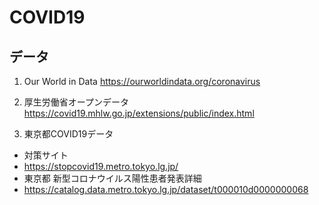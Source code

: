 # COVID19

## データ
1. Our World in Data
https://ourworldindata.org/coronavirus

2. 厚生労働省オープンデータ
https://covid19.mhlw.go.jp/extensions/public/index.html

3. 東京都COVID19データ
- 対策サイト
- https://stopcovid19.metro.tokyo.lg.jp/
- 東京都 新型コロナウイルス陽性患者発表詳細
- https://catalog.data.metro.tokyo.lg.jp/dataset/t000010d0000000068
